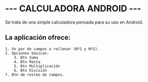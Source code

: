 # --- CALCULADORA ANDROID ---

Se trata de una simple calculadora pensada para su uso en Android. 

## La aplicación ofrece:

    1. Un par de campos a rellenar (Nº1 y Nº2).
    2. Opciones básicas:
        3. Btn Suma
        4. Btn Resta
        5. Btn Multiplicación
        6. Btn División
    7. Btn de resteo de campos.
